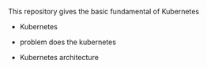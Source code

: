 This repository gives the basic fundamental of Kubernetes

- Kubernetes

- problem does the kubernetes

- Kubernetes architecture
